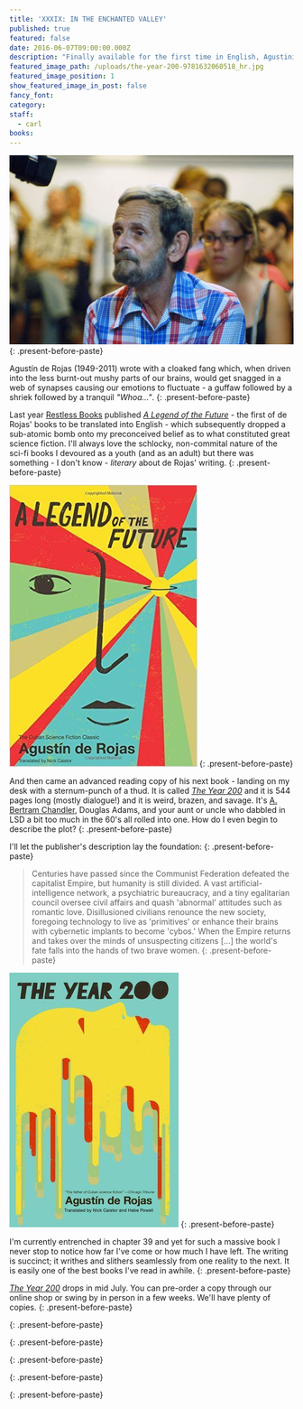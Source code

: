 ```yaml
---
title: 'XXXIX: IN THE ENCHANTED VALLEY'
published: true
featured: false
date: 2016-06-07T09:00:00.000Z
description: "Finally available for the first time in English, Agustinín de Rojas' masterpiece THE YEAR 200 is sure to mess around with your mind-matter"
featured_image_path: /uploads/the-year-200-9781632060518_hr.jpg
featured_image_position: 1
show_featured_image_in_post: false
fancy_font:
category:
staff:
  - carl
books:
---
```



![](/uploads/versions/hamid_compressor---x----1000-665x---.jpg)
{: .present-before-paste}

Agustín de Rojas (1949-2011) wrote with a cloaked fang which, when driven into the less burnt-out mushy parts of our brains, would get snagged in a web of synapses causing our emotions to fluctuate - a guffaw followed by a shriek followed by a tranquil *"Whoa…"*.
{: .present-before-paste}

Last year [Restless Books](https://www.restlessbooks.com) published [*A Legend of the Future*](https://www.brooklinebooksmith-shop.com/book/9781632060358) - the first of de Rojas' books to be translated into English - which subsequently dropped a sub-atomic bomb onto my preconceived belief as to what constituted great science fiction. I'll always love the schlocky, non-commital nature of the sci-fi books I devoured as a youth (and as an adult) but there was something - I don't know - *literary* about de Rojas' writing.
{: .present-before-paste}

![](/uploads/versions/51u-0cf8hxl-_sx331_bo1-204-203-200_---x----333-499x---.jpg)
{: .present-before-paste}

And then came an advanced reading copy of his next book - landing on my desk with a sternum-punch of a thud. It is called [*The Year 200*](https://www.brooklinebooksmith-shop.com/book/9781632060518) and it is 544 pages long (mostly dialogue!) and it is weird, brazen, and savage. It's [A. Bertram Chandler](https://www.bertramchandler.com/publication.aspx), Douglas Adams, and your aunt or uncle who dabbled in LSD a bit too much in the 60's all rolled into one. How do I even begin to describe the plot?
{: .present-before-paste}

I'll let the publisher's description lay the foundation:
{: .present-before-paste}

> Centuries have passed since the Communist Federation defeated the capitalist Empire, but humanity is still divided. A vast artificial-intelligence network, a psychiatric bureaucracy, and a tiny egalitarian council oversee civil affairs and quash 'abnormal' attitudes such as romantic love. Disillusioned civilians renounce the new society, foregoing technology to live as 'primitives' or enhance their brains with cybernetic implants to become 'cybos.' When the Empire returns and takes over the minds of unsuspecting citizens […] the world's fate falls into the hands of two brave women.
> {: .present-before-paste}

![](/uploads/versions/the-year-200-by-agusti-n-de-rojas-9781632060518-compressor---x----300-451x---.jpg)
{: .present-before-paste}

I'm currently entrenched in chapter 39 and yet for such a massive book I never stop to notice how far I've come or how much I have left. The writing is succinct; it writhes and slithers seamlessly from one reality to the next. It is easily one of the best books I've read in awhile.
{: .present-before-paste}

[*The Year 200*](https://www.brooklinebooksmith-shop.com/book/9781632060518) drops in mid July. You can pre-order a copy through our online shop or swing by in person in a few weeks. We'll have plenty of copies.
{: .present-before-paste}


{: .present-before-paste}


{: .present-before-paste}


{: .present-before-paste}


{: .present-before-paste}


{: .present-before-paste}